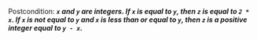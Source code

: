 Postcondition: ***`x` and `y` are integers. If `x` is equal to `y`, then `z` is equal to `2 * x`. If `x` is not equal to `y` and `x` is less than or equal to `y`, then `z` is a positive integer equal to `y - x`.***